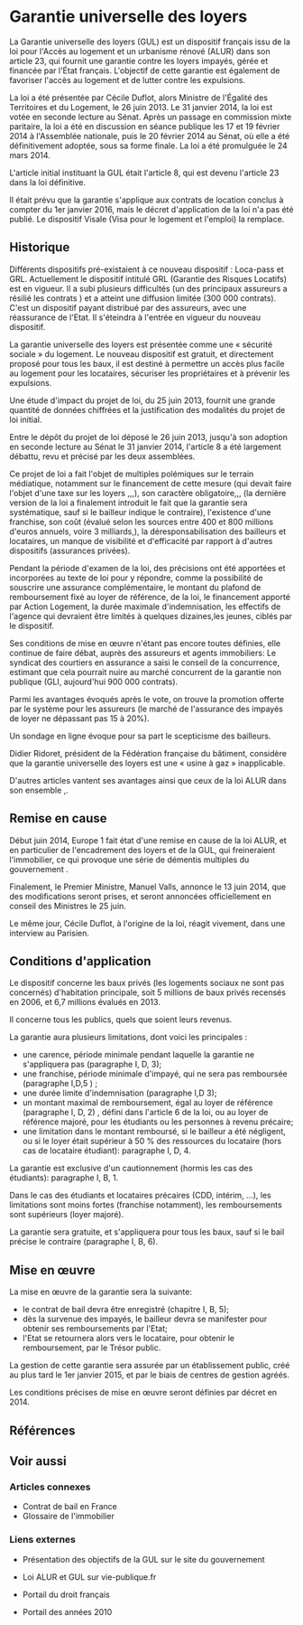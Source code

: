 # Garantie universelle des loyers

La Garantie universelle des loyers (GUL) est un dispositif français issu de la loi pour l'Accès au logement et un urbanisme rénové (ALUR) dans son article 23, qui fournit une garantie contre les loyers impayés, gérée et financée par l'État français. L'objectif de cette garantie est également de favoriser l'accès au logement et de lutter contre les expulsions.

La loi a été présentée par Cécile Duflot, alors Ministre de l'Égalité des Territoires et du Logement, le 26 juin 2013. Le 31 janvier 2014, la loi est votée en seconde lecture au Sénat. Après un passage en commission mixte paritaire, la loi a été en discussion en séance publique les 17 et 19 février 2014 à l'Assemblée nationale, puis le 20 février 2014 au Sénat, où elle a été définitivement adoptée, sous sa forme finale. La loi a été promulguée le 24 mars 2014.

L'article initial instituant la GUL était l'article 8, qui est devenu l'article 23 dans la loi définitive.

Il était prévu que la garantie s'applique aux contrats de location conclus à compter du 1er janvier 2016, mais le décret d'application de la loi n'a pas été publié. Le dispositif Visale (Visa pour le logement et l'emploi) la remplace.

## Historique

Différents dispositifs pré-existaient à ce nouveau dispositif : Loca-pass et GRL. Actuellement le dispositif intitulé GRL (Garantie des Risques Locatifs) est en vigueur. Il a subi plusieurs difficultés (un des principaux assureurs a résilié les contrats ) et a atteint une diffusion limitée (300 000 contrats). C'est un dispositif payant distribué par des assureurs, avec une réassurance de l'Etat. Il s'éteindra à l'entrée en vigueur du nouveau dispositif.

La garantie universelle des loyers est présentée comme une « sécurité sociale » du logement. Le nouveau dispositif est gratuit, et directement proposé pour tous les baux, il est destiné à permettre un accès plus facile au logement pour les locataires, sécuriser les propriétaires et à prévenir les expulsions.

Une étude d'impact du projet de loi, du 25 juin 2013, fournit une grande quantité de données chiffrées et la justification des modalités du projet de loi initial.

Entre le dépôt du projet de loi déposé le 26 juin 2013, jusqu'à son adoption en seconde lecture au Sénat le 31 janvier 2014, l'article 8 a été largement débattu, revu et précisé par les deux assemblées.

Ce projet de loi a fait l'objet de multiples polémiques sur le terrain médiatique, notamment sur le financement de cette mesure (qui devait faire l'objet d'une taxe sur les loyers ,,,), son caractère obligatoire,,, (la dernière version de la loi a finalement introduit le fait que la garantie sera systématique, sauf si le bailleur indique le contraire), l'existence d'une franchise, son coût (évalué selon les sources entre 400 et 800 millions d'euros annuels, voire 3 milliards,), la déresponsabilisation des bailleurs et locataires, un manque de visibilité et d'efficacité par rapport à d'autres dispositifs (assurances privées).

Pendant la période d'examen de la loi, des précisions ont été apportées et incorporées au texte de loi pour y répondre, comme la possibilité de souscrire une assurance complémentaire, le montant du plafond de remboursement fixé au loyer de référence, de la loi, le financement apporté par Action Logement, la durée maximale d'indemnisation, les effectifs de l'agence qui devraient être limités à quelques dizaines,les jeunes, ciblés par le dispositif.

Ses conditions de mise en œuvre n'étant pas encore toutes définies, elle continue de faire débat, auprès des assureurs et agents immobiliers: Le syndicat des courtiers en assurance a saisi le conseil de la concurrence, estimant que cela pourrait nuire au marché concurrent de la garantie non publique (GLI, aujourd'hui 900 000 contrats).

Parmi les avantages évoqués après le vote, on trouve la promotion offerte par le système pour les assureurs (le marché de l'assurance des impayés de loyer ne dépassant pas 15 à 20%).

Un sondage en ligne évoque pour sa part le scepticisme des bailleurs.

Didier Ridoret, président de la Fédération française du bâtiment, considère que la garantie universelle des loyers est une « usine à gaz » inapplicable.

D'autres articles vantent ses avantages ainsi que ceux de la loi ALUR dans son ensemble ,.

## Remise en cause

Début juin 2014, Europe 1 fait état d'une remise en cause de la loi ALUR, et en particulier de l'encadrement des loyers et de la GUL, qui freineraient l'immobilier, ce qui provoque une série de démentis multiples du gouvernement .

Finalement, le Premier Ministre, Manuel Valls, annonce le 13 juin 2014, que des modifications seront prises, et seront annoncées officiellement en conseil des Ministres le 25 juin.

Le même jour, Cécile Duflot, à l'origine de la loi, réagit vivement, dans une interview au Parisien.

## Conditions d'application

Le dispositif concerne les baux privés (les logements sociaux ne sont pas concernés) d'habitation principale, soit 5 millions de baux privés recensés en 2006, et 6,7 millions évalués en 2013.

Il concerne tous les publics, quels que soient leurs revenus.

La garantie aura plusieurs limitations, dont voici les principales :

- une carence, période minimale pendant laquelle la garantie ne s'appliquera pas (paragraphe I, D, 3);
- une franchise, période minimale d'impayé, qui ne sera pas remboursée (paragraphe I,D,5 ) ;
- une durée limite d'indemnisation (paragraphe I,D 3);
- un montant maximal de remboursement, égal au loyer de référence (paragraphe I, D, 2) , défini dans l'article 6 de la loi, ou au loyer de référence majoré, pour les étudiants ou les personnes à revenu précaire;
- une limitation dans le montant remboursé, si le bailleur a été négligent, ou si le loyer était supérieur à 50 % des ressources du locataire (hors cas de locataire étudiant): paragraphe I, D, 4.

La garantie est exclusive d'un cautionnement (hormis les cas des étudiants): paragraphe I, B, 1.

Dans le cas des étudiants et locataires précaires (CDD, intérim, ...), les limitations sont moins fortes (franchise notamment), les remboursements sont supérieurs (loyer majoré).

La garantie sera gratuite, et s'appliquera pour tous les baux, sauf si le bail précise le contraire (paragraphe I, B, 6).

## Mise en œuvre

La mise en œuvre de la garantie sera la suivante:

- le contrat de bail devra être enregistré (chapitre I, B, 5);
- dès la survenue des impayés, le bailleur devra se manifester pour obtenir ses remboursements par l'Etat;
- l'Etat se retournera alors vers le locataire, pour obtenir le remboursement, par le Trésor public.

La gestion de cette garantie sera assurée par un établissement public, créé au plus tard le 1er janvier 2015, et par le biais de centres de gestion agréés.

Les conditions précises de mise en œuvre seront définies par décret en 2014.

## Références

## Voir aussi

### Articles connexes

- Contrat de bail en France
- Glossaire de l'immobilier

### Liens externes

- Présentation des objectifs de la GUL sur le site du gouvernement
- Loi ALUR et GUL sur vie-publique.fr

- Portail du droit français
- Portail des années 2010
